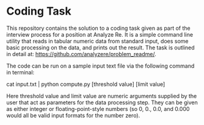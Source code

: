 # Coding Task

This repository contains the solution to a coding task given as part of the interview process for a position at Analyze Re. It is a simple command line utility that reads in tabular numeric data from standard input, does some basic processing on the data, and prints out the result. The task is outlined in detail at: https://github.com/analyzere/problem_readme/.

The code can be run on a sample input text file via the following command in terminal:

cat input.txt | python compute.py [threshold value] [limit value]

Here threshold value and limit value are numeric arguments supplied by the user that act as parameters for the data processing step. They can be given as either integer or floating-point-style numbers (so 0, 0., 0.0, and 0.000 would all be valid input formats for the number zero).
